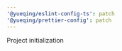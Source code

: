 ```yaml
---
'@yueqing/eslint-config-ts': patch
'@yueqing/prettier-config': patch
---
```


Project initialization
